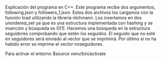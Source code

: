 Explicación del programa en C++.
Este programa recibe dos argumentos, following.json y followers_1.json.
Estos dos archivos los cargamos con la función load utilizando la librería nlohmann.
Los insertamos en dos unordered_set ya que es una estructura implementada con hashing y se inserción y búsqueda es O(1).
Hacemos una búsqueda en la estructura seguidores comprobando que estén los seguidos. El seguido que no esté en seguidores será enviado al vector que se imprimirá.
Por último si no ha habido error se imprime el vector noseguidores.

Para activar el entorno
$source venv/bin/activate

